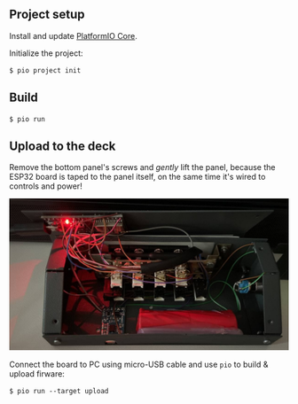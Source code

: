 ## Project setup

Install and update [PlatformIO Core](https://docs.platformio.org/en/latest/core/installation.html).

Initialize the project:
```console
$ pio project init
```

## Build

```console
$ pio run
```

## Upload to the deck

Remove the bottom panel's screws and *gently* lift the panel,
because the ESP32 board is taped to the panel itself,
on the same time it's wired to controls and power!

![photo](./docs/images/streamdeck_opened.jpg)

Connect the board to PC using micro-USB cable and use `pio` to build & upload firware:

```console
$ pio run --target upload
```
